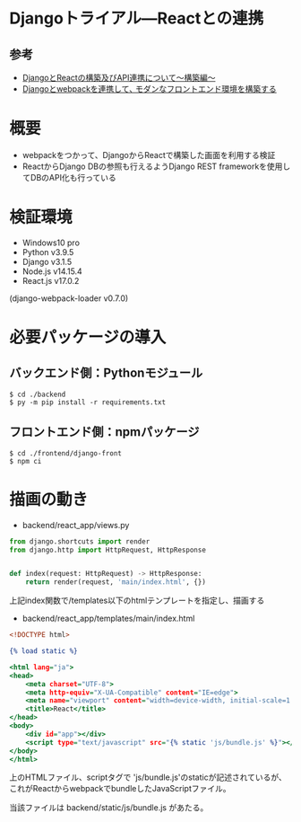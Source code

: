 # Djangoトライアル―Reactとの連携

## 参考

- [DjangoとReactの構築及びAPI連携について～構築編～](https://qiita.com/shiranon/items/8182445975dff4cf19a6)
- [Djangoとwebpackを連携して､ モダンなフロントエンド環境を構築する](https://zenn.dev/kimuson/articles/b2a96d7c8729659379d3)

# 概要

- webpackをつかって、DjangoからReactで構築した画面を利用する検証
- ReactからDjango DBの参照も行えるようDjango REST frameworkを使用してDBのAPI化も行っている

# 検証環境

- Windows10 pro
- Python v3.9.5
- Django v3.1.5
- Node.js v14.15.4
- React.js v17.0.2

(django-webpack-loader v0.7.0)

# 必要パッケージの導入

## バックエンド側：Pythonモジュール

``` 
$ cd ./backend
$ py -m pip install -r requirements.txt
```

## フロントエンド側：npmパッケージ

```
$ cd ./frontend/django-front
$ npm ci
```

# 描画の動き

- backend/react_app/views.py
```python:backend/react_app/views.py
from django.shortcuts import render
from django.http import HttpRequest, HttpResponse


def index(request: HttpRequest) -> HttpResponse:
    return render(request, 'main/index.html', {})
```
上記index関数で/templates以下のhtmlテンプレートを指定し、描画する

- backend/react_app/templates/main/index.html
```html:backend/react_app/templates/main/index.html
<!DOCTYPE html>

{% load static %}

<html lang="ja">
<head>
    <meta charset="UTF-8">
    <meta http-equiv="X-UA-Compatible" content="IE=edge">
    <meta name="viewport" content="width=device-width, initial-scale=1.0">
    <title>React</title>
</head>
<body>
    <div id="app"></div>
    <script type="text/javascript" src="{% static 'js/bundle.js' %}"></script>
</body>
</html>
```
上のHTMLファイル、scriptタグで 'js/bundle.js'のstaticが記述されているが、これがReactからwebpackでbundleしたJavaScriptファイル。

当該ファイルは backend/static/js/bundle.js があたる。
